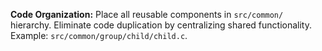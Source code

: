 **Code Organization:** Place all reusable components in `src/common/` hierarchy. Eliminate code duplication by centralizing shared functionality. Example: `src/common/group/child/child.c`.